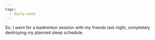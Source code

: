 ```yaml
---
tags:
  - daily-note
---
```

So, I went for a badminton session with my friends last night, completely destroying my planned sleep schedule.